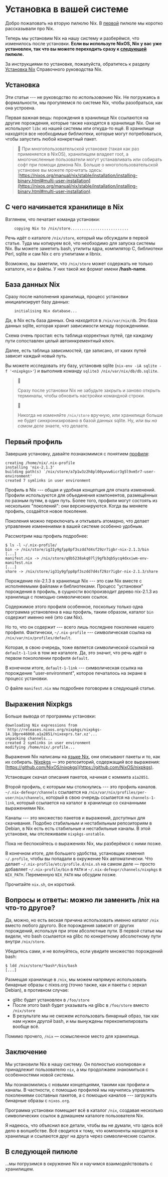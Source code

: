 # Установка в вашей системе

Добро пожаловать на вторую пилюлю Nix.
В [первой](01-why-you-should-give-it-try.md) пилюле мы коротко рассказывали про Nix.

Теперь мы установим Nix на нашу систему и разберёмся, что изменилось после установки.
**Если вы используте NixOS, Nix у вас уже установлен, так что вы можете переходить сразу к [следующей](03-enter-environment.md) пилюле.**

За инструкциями по установке, пожалуйста, обратитесь к разделу [Установка Nix](https://nixos.org/manual/nix/stable/installation/installation.html) Справочного руководства Nix.

## Установка

Эти статьи --- не руководство по *использованию* Nix.
Не погружаясь в формальности, мы прогуляемся по системе Nix, чтобы разобраться, как она устроена.

Первая важная вещь: порождения в хранилище Nix ссылаются на другие порождения, которые также находятся в хранилище Nix.
Они не используют `libc` из нашей системы или откуда-то ещё.
В хранилище находятся все необходимые библиотеки, которые могут потребоваться, чтобы запустить любой конкретный пакет.

> 🔵
> При многопользовательской установке (такая как раз применяется в NixOS), хранилищем владеет root, а многочисленные пользователи могут устанавливать или собирать софт при помощи демона Nix.
> Больше о многопользовательской установке вы можете прочитать здесь: [https://nixos.org/manual/nix/stable/installation/installing-binary.html#multi-user-installation](https://nixos.org/manual/nix/stable/installation/installing-binary.html#multi-user-installation).

## С чего начинается хранилище в Nix

Взглянем, что печатает команда установки:

```text
    copying Nix to /nix/store..........................
```

Речь идёт о каталоге `/nix/store`, который мы обсуждали в первой статье.
Туда мы копируем всё, что необходимо для запуска системы Nix.
Вы можете заметить bash, утилиты ядра, компилятор C, библиотеки Perl, sqlite и сам Nix с его утилитами и libnix.

Возможно, вы заметили, что `/nix/store` может содержать не только каталоги, но и файлы. У них такой же формат имени **/hash-name**.

## База данных Nix

Сразу после наполнения хранилища, процесс установки инициализирует базу данных:

```text
    initialising Nix database...
```

Да, в Nix есть база данных.
Она находится в `/nix/var/nix/db`.
Это база данных sqlite, которая хранит зависимости между порождениями.

Схема очень простая: есть таблица корректных путей, где каждому пути сопоставлен целый автоинкрементный ключ.

Далее, есть таблица зависимостей, где записано, от каких путей зависит каждый новый путь.

Вы можете исследовать эту базу, установив sqlite (`nix-env -iA sqlite -f '<nixpkgs>'`) и выполнив команду `sqlite3 /nix/var/nix/db/db.sqlite`.

> 🔵
>
> Сразу после установки Nix не забудьте закрыть и заново открыть терминалы, чтобы обновить настройки командной строки.
>
> 🔴
>
> Никогда не изменяйте `/nix/store` вручную, или хранилище больше не будет синхронизировано в базой данных sqlite.
> Ну, или вы *на самом деле* знаете, что делаете.

## Первый профиль

Завершив установку, давайте познакомимся с понятием [профиля](https://nixos.org/manual/nix/stable/package-management/profiles.html):

```text
creating /home/nix/.nix-profile
installing 'nix-2.1.3'
building path(s) `/nix/store/a7p1w3z2h8pl00ywvw6icr3g5l9vm5r7-user-environment'
created 7 symlinks in user environment
```

Профиль в Nix --- общая и удобная концепция для отката изменений.
Профили используются для объединения компонентов, размещённых по разным путям, в один путь.
Более того, профили могут состоять из нескольких "поколений": они версионируются.
Когда вы меняете профиль, создаётся новое поколение.

Поколения можно переключать и отктывать атомарно, что делает управление изменениями в вашей системе особенно удобным.

Рассмотрим наш профиль подробнее:

```text
$ ls -l ~/.nix-profile/
bin -> /nix/store/ig31y9gfpp8pf3szdd7d4sf29zr7igbr-nix-2.1.3/bin
[...]
manifest.nix -> /nix/store/q8b5238akq07lj9gfb3qb5ycq4dxxiwm-env-manifest.nix
[...]
share -> /nix/store/ig31y9gfpp8pf3szdd7d4sf29zr7igbr-nix-2.1.3/share
```

Порождение nix-2.1.3 в хранилище Nix --- это сам Nix вместе с исполняемыми файлами и библиотеками.
Процесс "установки" порождения в профиль, в сущности воспроизводит дерево nix-2.1.3 из хранилища с помощью символических ссылок.

Содержимое этого профиля особенное, поскольку только одна программа установлена в наш профиль, таким образом, каталог `bin` содержит именно неё (это сам Nix).

Но то, что он содержит --- всего лишь последнее поколение нашего профиля.
Фактически, `~/.nix-profile` --- символическая ссылка на `/nix/var/nix/profiles/default`.

Которая, в свою очередь, тоже является символической ссылкой на `default-1-link` в том же каталоге.
Да, это значит, что речь идёт о первом покололении профиля `default`.

В конечном итоге, `default-1-link` --- символическая ссылка на порождение "user-environment", которое печаталось на экране в процесс установки.

О файле `manifest.nix` мы подробнее поговорим в следующей статье.

## Выражения Nixpkgs

Больше вывода от программы установки:

```text
downloading Nix expressions from `http://releases.nixos.org/nixpkgs/nixpkgs-14.10pre46060.a1a2851/nixexprs.tar.xz'...
unpacking channels...
created 2 symlinks in user environment
modifying /home/nix/.profile...
```

Выражения Nix написаны на [языке Nix](https://nix.dev/tutorials/nix-language), они описывают пакеты и то, как их собирать.
[Nixpkgs](https://nixos.org/nixpkgs/) — это репозиторий, содержащий все выражения: [https://github.com/NixOS/nixpkgs](https://github.com/NixOS/nixpkgs).

Установщик скачал описания пакетов, начиная с коммита `a1a2851`.

Второй профиль, с которым мы столкнулись --- это профиль каналов.
`~/.nix-defexpr/channels` ссылается на `/nix/var/nix/profiles/per-user/nix/channels`, который в свою очередь ссылается на `channels-1-link`, который ссылается на каталог в хранилище со скачанными выражениями Nix.

Каналы --- это множество пакетов и выражений, доступных для скачивания.
Подобно стабильным и нестабильным репозиториям в Debian, в Nix есть есть стабильные и нестабильные каналы.
В этой установке, мы отслеживаем `nixpkgs-unstable`.

Пока не беспокойтесь о выражениях Nix, мы разберёмся с ними позже.

В конечном итоге, для большего удобства, установщик изменил `~/.profile`, чтобы вы попадали в окружение Nix автоматически.
Что делает `~/.nix-profile/etc/profile.d/nix.sh` на самом деле — просто добавляет `~/.nix-profile/bin` в `PATH` и `~/.nix-defexpr/channels/nixpkgs` в `NIX_PATH`.
Переменную `NIX_PATH` мы обсудим позже.

Прочитайте `nix.sh`, он короткий.

## Вопросы и ответы: можно ли заменить /nix на что-то другое?

Да, можно, но есть веская причина использовать именно каталог `/nix` вместо любого другого.
Все порождения зависят от других порождений, используя при этом абсолютные пути.
В первой статье мы видели, что bash ссылается на glibc по конкретному абсолютному пути внутри `/nix/store`.

Убедитесь сами, и не волнуйтесь, если увидите множество порождений bash:

```text
$ ldd /nix/store/*bash*/bin/bash
[...]
```

Размещая хранилище в `/nix`, мы можем напрямую использовать бинарные образы с nixos.org (точно также, как и пакеты с зеркал Debian), в противном случае:

- glibc будет установлен в `/foo/store`
- После этого bash будет указывать на glibc в `/foo/store` вместо `/nix/store`
- В результате мы не сможем использовать бинарный образ, так как нам нужен *другой* bash, и мы вынуждены перекомпилировать вообще всё.

Помимо прочего, `/nix` — осмысленное место для хранилища.

## Заключение

Мы установили Nix в нашу систему. Он полностью изолирован и принадлежит пользователю `nix`, а мы продолжаем знакомиться с особенностями новой системы.

Мы познакомились с новыми концепциями, такими как профили и каналы.
В частности, с помощью профилей мы научились управлять поколениями составных пакетов, а с помощью каналов --- загружать бинарные образы с `nixos.org`.

Программа установки помещает всё в каталог `/nix`, создавая несколько символических ссылок в домашнем каталоге пользователя Nix.

Я надеюсь, что объяснил все детали, чтобы вы не думали, что здесь всё дело в волшебстве.
Всё сводится к тому, что компоненты находятся в хранилище и ссылаются друг на друга через символические ссылок.

## В следующей пилюле

...мы погрузимся в окружение Nix и научимся взаимодействовать с хранилищем.
